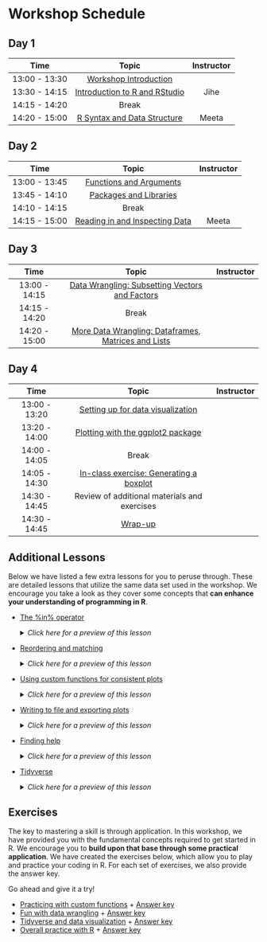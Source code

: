 # Workshop Schedule 

## Day 1
| Time            |  Topic  | Instructor |
|:------------------------:|:------------------------------------------------:|:--------:|
|13:00 - 13:30 | [Workshop Introduction]() |  |
|13:30 - 14:15 | [Introduction to R and RStudio](https://hbctraining.github.io/Intro-to-R-flipped/lessons/01_introR-R-and-RStudio.html) | Jihe |
|14:15 - 14:20 | Break | |
|14:20 - 15:00 | [R Syntax and Data Structure](https://hbctraining.github.io/Intro-to-R-flipped/lessons/02_introR-syntax-and-data-structures.html) | Meeta |

## Day 2
| Time            |  Topic  | Instructor |
|:------------------------:|:------------------------------------------------:|:--------:|
|13:00 - 13:45 | [Functions and Arguments](https://hbctraining.github.io/Intro-to-R-flipped/lessons/03_introR-functions-and-arguments.html) |  |
|13:45 - 14:10 | [Packages and Libraries](https://hbctraining.github.io/Intro-to-R-flipped/lessons/04_introR_packages.html) |  |
|14:10 - 14:15 | Break | |
|14:15 - 15:00 | [Reading in and Inspecting Data](https://hbctraining.github.io/Intro-to-R-flipped/lessons/06_reading_and_data_inspection.html) |  Meeta |

## Day 3
| Time            |  Topic  | Instructor |
|:------------------------:|:------------------------------------------------:|:--------:|
|13:00 - 14:15 | [Data Wrangling: Subsetting Vectors and Factors](https://hbctraining.github.io/Intro-to-R-flipped/lessons/05_introR-data-wrangling.html) | |
|14:15 - 14:20 | Break | |
|14:20 - 15:00 | [More Data Wrangling: Dataframes, Matrices and Lists](https://hbctraining.github.io/Intro-to-R-flipped/lessons/07_introR-data-wrangling2.html) |  |

## Day 4
| Time            |  Topic  | Instructor |
|:------------------------:|:------------------------------------------------:|:--------:|
| 13:00 - 13:20|[Setting up for data visualization](https://hbctraining.github.io/Intro-to-R-flipped/lessons/10_setting_up_to_plot.html) | |
| 13:20 - 14:00| [Plotting with the ggplot2 package](https://hbctraining.github.io/Intro-to-R-flipped/lessons/11_ggplot2.html) | |
| 14:00 - 14:05 | Break | |
| 14:05 - 14:30| [In-class exercise: Generating a boxplot](https://hbctraining.github.io/Intro-to-R-flipped/lessons/12_boxplot_exercise.html) | |
| 14:30 - 14:45 | Review of additional materials and exercises | |
| 14:30 - 14:45 | [Wrap-up]() | |



## Additional Lessons
Below we have listed a few extra lessons for you to peruse through. These are detailed lessons that utilize the same data set used in the workshop. We encourage you take a look as they cover some concepts that **can enhance your understanding of programming in R**. 

* [The %in% operator](https://hbctraining.github.io/Intro-to-R-flipped/lessons/08_identifying-matching-elements.html)
       <details>
         <summary><i>Click here for a preview of this lesson</i></summary>
           <br>Very often you will have to compare two vectors to figure out if, and which, values are common between them. The <code>%in%</code> operator can be used for this purpose.<br><br>This lesson will cover:<br>
             - Implementing the <code>%in%</code> operator to evaluate two vectors<br>
             - Distinguishing <code>%in%</code> from <code>==</code> and other logical operators<br>
             - Using <code>any()</code> and <code>all()</code> functions<br><br>
         </details>

* [Reordering and matching](https://hbctraining.github.io/Intro-to-R-flipped/lessons/09_reordering-to-match-datasets.html)
       <details>
         <summary><i>Click here for a preview of this lesson</i></summary>
           <br>Sometimes you will want to rearrange values within a vector (row names or column names). The <code>match()</code> function can be very powerful for this task.<br><br>This lesson will cover:<br>
             - Maunually rearranging values within a vector<br>
             - Implementing the <code>match()</code> function to automatically rearrange the values within a vector<br><br>
         </details>
         
* [Using custom functions for consistent plots](https://hbctraining.github.io/Intro-to-R-flipped/lessons/11b_Custom_Functions_ggplot2.html)
      <details>
        <summary><i>Click here for a preview of this lesson</i></summary>
          <br>When creating your plots in ggplot2 you may want to have consistent formatting (using <code>theme()</code> functions) across your plots, e.g. if you are generating plots for a manuscript. <br><br>This lesson will cover:<br>
            - Developing a custom function for creating consistently formatted plots<br>
        </details>

* [Writing to file and exporting plots](https://hbctraining.github.io/Intro-to-R-flipped/lessons/13_exporting_data_and_plots.html)
         <details>
            <summary><i>Click here for a preview of this lesson</i></summary>
             <br>Now that you have completed some analysis in R, you will need to eventually export that work out of R/RStudio. R provides lots of flexibility in what and how you export your data and plots.<br><br>This lesson will cover:<br>
                - Exporting your figures from R using a variety of file formats<br>
                - Writing your data from R to a file<br>
          </details>
* [Finding help](https://hbctraining.github.io/Intro-to-R-flipped/lessons/14_finding_help.html)
         <details>
            <summary><i>Click here for a preview of this lesson</i></summary>
             <br>Hopefully, this course has given you the basic tools you need to be successful when using R. However, it would be impossible to cover every aspect of R and you will need to be able to troubleshoot future issues as they arise.<br><br>This lesson will cover:<br>
                - Suggestions for how to best ask for help<br>
                - Where to look for help<br>
          </details>
* [Tidyverse](https://hbctraining.github.io/Intro-to-R-flipped/lessons/15_tidyverse.html)
         <details>
            <summary><i>Click here for a preview of this lesson</i></summary>
             <br>The <a href="https://tidyverse.tidyverse.org/articles/paper.html">Tidyverse suite of integrated packages</a> are designed to work together to make common data science operations more user friendly. Tidyverse is becoming increasingly prevalent and it is necessary that R users are conversant in the basics of Tidyverse. We have already used two Tidyverse packages in this workshop (<code>ggplot2</code> and <code>purrr</code>) and in this lesson we will learn some key features from a few additional packages that make up Tidyverse. <br><br>This lesson will cover:<br>
                - Usage of pipes for connecting together multiple commands<br>
                - Tibbles for two-dimensional data storage<br>
                - Data wrangling within Tidyverse
          </details>

## Exercises

The key to mastering a skill is through application. In this workshop, we have provided you with the fundamental concepts required to get started in R. We encourage you to **build upon that base through some practical application**. We have created the exercises below, which allow you to play and practice your coding in R. For each set of exercises, we also provide the answer key. 

Go ahead and give it a try! 


* [Practicing with custom functions](https://hbctraining.github.io/Intro-to-R-flipped/activities/Day2_activities.html) + [Answer key](https://hbctraining.github.io/Intro-to-R-flipped/activities/Day2_activities_answer_key.R)
* [Fun with data wrangling](https://hbctraining.github.io/Intro-to-R-flipped/activities/Day3_activities.html) + [Answer key](https://hbctraining.github.io/Intro-to-R-flipped/activities/Day3_activities_answer_key.R)
* [Tidyverse and data visualization](https://hbctraining.github.io/Intro-to-R-flipped/activities/Day4_activities.html) + [Answer key](https://hbctraining.github.io/Intro-to-R-flipped/activities/Day4_activities_answer_key.R)
* [Overall practice with R](https://hbctraining.github.io/Intro-to-R/homework/Intro_to_R_hw.html) + [Answer key](https://hbctraining.github.io/Intro-to-R/homework/Intro_to_R_key.html)
